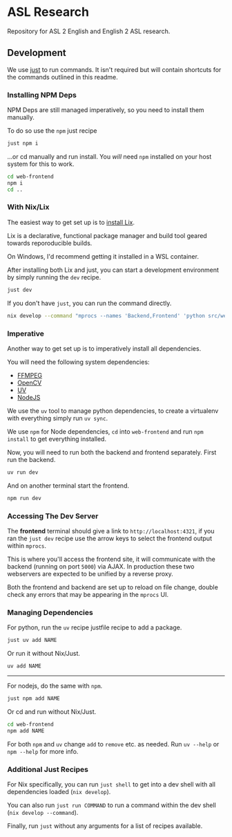 # ASL Research

Repository for ASL 2 English and English 2 ASL research.

## Development

We use [just](https://github.com/casey/just#installation) to run commands.
It isn't required but will contain shortcuts for the commands outlined in this readme.

### Installing NPM Deps

NPM Deps are still managed imperatively, so you need to install them manually.

To do so use the `npm` just recipe

```sh
just npm i
```

...or cd manually and run install. You _will_ need `npm` installed on your
host system for this to work.

```sh
cd web-frontend
npm i
cd ..
```

### With Nix/Lix

The easiest way to get set up is to [install Lix](https://lix.systems/install/).

Lix is a declarative, functional package manager and build tool geared towards
reporoducible builds.

On Windows, I'd recommend getting it installed in a WSL container.

After installing both Lix and just, you can start a development environment by
simply running the `dev` recipe.

```sh
just dev
```

If you don't have `just`, you can run the command directly.

```sh
nix develop --command "mprocs --names 'Backend,Frontend' 'python src/web_backend/__init__.py' 'cd web-frontend; npm run dev'"
```

### Imperative

Another way to get set up is to imperatively install all dependencies.

You will need the following system dependencies:

- [FFMPEG](https://ffmpeg.org/)
- [OpenCV](https://opencv.org/)
- [UV](https://docs.astral.sh/uv/getting-started/installation/)
- [NodeJS](https://nodejs.org/en)

We use the `uv` tool to manage python dependencies, to create a virtualenv with
everything simply run `uv sync`.

We use `npm` for Node dependencies, `cd` into `web-frontend` and run
`npm install` to get everything installed.

Now, you will need to run both the backend and frontend separately. First run
the backend.

```sh
uv run dev
```

And on another terminal start the frontend.

```sh
npm run dev
```

### Accessing The Dev Server

The **frontend** terminal should give a link to `http://localhost:4321`, if you
ran the `just dev` recipe use the arrow keys to select the frontend
output within `mprocs`.

This is where you'll access the frontend site, it will communicate with the backend
(running on port `5000`) via AJAX. In production these two webservers are
expected to be unified by a reverse proxy.

Both the frontend and backend are set up to reload on file change, double check
any errors that may be appearing in the `mprocs` UI.

### Managing Dependencies

For python, run the `uv` recipe justfile recipe to add a package.

```sh
just uv add NAME
```

Or run it without Nix/Just.

```sh
uv add NAME
```

---

For nodejs, do the same with `npm`.

```sh
just npm add NAME
```

Or cd and run without Nix/Just.

```sh
cd web-frontend
npm add NAME
```

For both `npm` and `uv` change `add` to `remove` etc. as needed.
Run `uv --help` or `npm --help` for more info.

### Additional Just Recipes

For Nix specifically, you can run `just shell` to get into a dev shell with
all dependencies loaded (`nix develop`).

You can also run `just run COMMAND` to run a command within the dev shell
(`nix develop --command`).

Finally, run `just` without any arguments for a list of recipes available.

